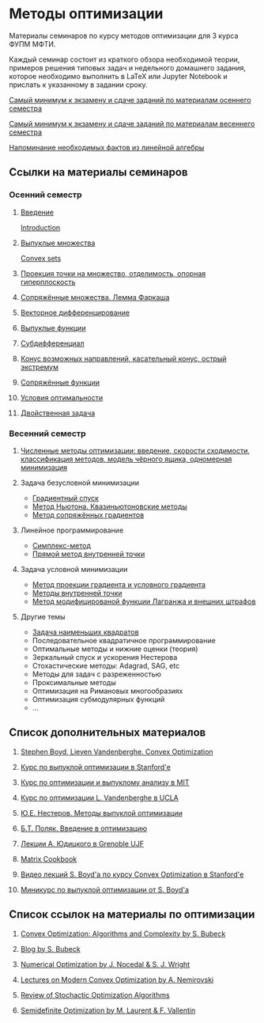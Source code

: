 # Методы оптимизации 
Материалы семинаров по курсу методов оптимизации для 3 курса ФУПМ МФТИ.

Каждый семинар состоит из краткого обзора необходимой теории, примеров решения типовых задач и недельного домашнего задания, которое необходимо выполнить в LaTeX или Jupyter Notebook и прислать к указанному в задании сроку.

[Самый минимум к экзамену и сдаче заданий по материалам осеннего семестра](https://github.com/amkatrutsa/MIPT-Opt/blob/public_materials/MinimumFall.pdf)

[Самый минимум к экзамену и сдаче заданий по материалам весеннего семестра](https://github.com/amkatrutsa/MIPT-Opt/blob/public_materials/MinimumSpring.pdf)

[Напоминание необходимых фактов из линейной алгебры](https://github.com/amkatrutsa/MIPT-Opt/blob/public_materials/la_crash_course.ipynb)

## Ссылки на материалы семинаров

### Осенний семестр

1. [Введение](https://github.com/amkatrutsa/MIPT-Opt/blob/public_materials/01-Intro/Seminar1.pdf)

   [Introduction](https://github.com/amkatrutsa/MIPT-Opt/blob/public_materials/01-Intro/Seminar1en.pdf)

2. [Выпуклые множества](https://github.com/amkatrutsa/MIPT-Opt/blob/public_materials/02-Convex/Seminar2.pdf)

   [Convex sets](https://github.com/amkatrutsa/MIPT-Opt/blob/public_materials/02-Convex/Seminar2en.pdf)

3. [Проекция точки на множество, отделимость, опорная гиперплоскость](https://github.com/amkatrutsa/MIPT-Opt/blob/public_materials/03-Separation/Seminar3.pdf)

4. [Сопряжённые множества. Лемма Фаркаша](https://github.com/amkatrutsa/MIPT-Opt/blob/public_materials/04-Conjugacy/Seminar4.pdf)

5. [Векторное дифференцирование](https://github.com/amkatrutsa/MIPT-Opt/blob/public_materials/05-MatrixCalculus/Seminar5.pdf)

6. [Выпуклые функции](https://github.com/amkatrutsa/MIPT-Opt/blob/public_materials/06-ConvexFunctions/Seminar6.pdf)

7. [Субдифференциал](https://github.com/amkatrutsa/MIPT-Opt/blob/public_materials/07-Subdifferential/Seminar7.pdf)

8. [Конус возможных направлений, касательный конус, острый экстремум](https://github.com/amkatrutsa/MIPT-Opt/blob/public_materials/08-Cones/Seminar8.pdf)

9. [Сопряжённые функции](https://github.com/amkatrutsa/MIPT-Opt/blob/public_materials/09-ConjugateFunctions/Seminar9.pdf)

10. [Условия оптимальности](https://github.com/amkatrutsa/MIPT-Opt/blob/public_materials/10-OptimalityConditions/Seminar10.pdf)

11. [Двойственная задача](https://github.com/amkatrutsa/MIPT-Opt/blob/public_materials/11-Duality/Seminar11.pdf)



### Весенний семестр


1. [Численные методы оптимизации: введение, скорости сходимости, классификация методов, модель чёрного ящика, одномерная минимизация](https://github.com/amkatrutsa/MIPT-Opt/blob/public_materials/12-NumMethods/Seminar12.ipynb)

2. Задача безусловной минимизации
	* [Градиентный спуск](https://github.com/amkatrutsa/MIPT-Opt/blob/public_materials/13-GradDescent/Seminar13.ipynb)
	* [Метод Ньютона. Квазиньютоновские методы](https://github.com/amkatrutsa/MIPT-Opt/blob/public_materials/14-Newton/Seminar14.ipynb)
	* [Метод сопряжённых градиентов](https://github.com/amkatrutsa/MIPT-Opt/blob/public_materials/15-ConjGrad/Seminar15.ipynb)
3. Линейное программирование
	* [Симплекс-метод](https://github.com/amkatrutsa/MIPT-Opt/blob/public_materials/17-LinProgSimplex/Seminar17.ipynb)
	* [Прямой метод внутренней точки](https://github.com/amkatrutsa/MIPT-Opt/blob/public_materials/18-LinProgPrimalInterior/Seminar18.ipynb)
4. Задача условной минимизации
	* [Метод проекции градиента и условного градиента](https://github.com/amkatrutsa/MIPT-Opt/blob/public_materials/19-SimpleStructureSet/Seminar19.ipynb)
	* [Методы внутренней точки](https://github.com/amkatrutsa/MIPT-Opt/blob/public_materials/20-InteriorPoint/Seminar20.ipynb)
	* [Метод модифицированой функции Лагранжа и внешних штрафов](https://github.com/amkatrutsa/MIPT-Opt/blob/public_materials/21-Penalty/Seminar21.ipynb)
5. Другие темы
	* [Задача наименьших квадратов](https://github.com/amkatrutsa/MIPT-Opt/blob/public_materials/16-LSQ/Seminar16.ipynb)
	* Последовательное квадратичное программирование 
	* Оптимальные методы и нижние оценки (теория)
	* Зеркальный спуск и ускорения Нестерова
	* Стохастические методы: Adagrad, SAG, etc
	* Методы для задач с разреженностью
	* Проксимальные методы
	* Оптимизация на Римановых многообразиях
	* Оптимизация субмодулярных функций
	* ...

## Список дополнительных материалов

1. [Stephen Boyd, Lieven Vandenberghe. Convex Optimization](https://www.dropbox.com/s/zukr0b3f1eqfrw9/bv_cvxbook.pdf?dl=0)

2. [Курс по выпуклой оптимизации в Stanford'e](http://stanford.edu/class/ee364a/)

3. [Курс по оптимизации и выпуклому анализу в MIT](http://ocw.mit.edu/courses/electrical-engineering-and-computer-science/6-253-convex-analysis-and-optimization-spring-2012/)

4. [Курс по оптимизации L. Vandenberghe в UCLA](http://www.seas.ucla.edu/~vandenbe/ee236b/ee236b.html) 

5. [Ю.Е. Нестеров. Методы выпуклой оптимизации](https://www.dropbox.com/s/fsugv65mz5iqpxl/Nesterov.pdf?dl=0)

6. [Б.Т. Поляк. Введение в оптимизацию](https://www.dropbox.com/s/odu8pjystlchz15/polyak-optimizationintro.pdf?dl=0)

7. [Лекции А. Юдицкого в Grenoble UJF](http://ljk.imag.fr/membres/Anatoli.Iouditski/)

8. [Matrix Cookbook](https://www.dropbox.com/s/ymsjldwl8qxqlp8/matrixcookbook.pdf?dl=0)

9. [Видео лекций S. Boyd'a по курсу Convex Optimization в Stanford'е](https://www.youtube.com/watch?v=McLq1hEq3UY&list=PL3940DD956CDF0622)

10. [Миникурс по выпуклой оптимизации от S. Boyd'a](http://stanford.edu/~boyd/papers/cvx_short_course.html)


## Список ссылок на материалы по оптимизации


1. [Convex Optimization: Algorithms and Complexity by S. Bubeck](https://www.dropbox.com/s/kkubqkmd9ni475i/Bubeck15.pdf?dl=0)

2. [Blog by S. Bubeck](https://blogs.princeton.edu/imabandit/)

3. [Numerical Optimization by J. Nocedal & S. J. Wright](https://www.dropbox.com/s/f27b15vnvrzf7ef/Numerical_Optimization.pdf?dl=0)

4. [Lectures on Modern Convex Optimization by A. Nemirovski](https://www.dropbox.com/s/gr6addvyxqfqjn0/Lect_ModConvOpt.pdf?dl=0)

5. [Review of Stochactic Optimization Algorithms](https://www.cs.ubc.ca/~schmidtm/Documents/2012_Notes_BigN.pdf)

6. [Semidefinite Optimization by M. Laurent & F. Vallentin](https://www.dropbox.com/s/shbad9vtvgbdv01/SDP_book.pdf?dl=0)
